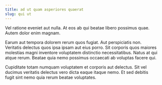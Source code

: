 ```yaml
---
title: ad ut quam asperiores quaerat
slug: qui ut
---
```


Vel ratione eveniet aut nulla. At eos ab qui beatae libero possimus quae. Autem dolor enim magnam.

Earum aut tempora dolorem rerum quos fugiat. Aut perspiciatis non. Veritatis delectus quos ipsa ipsam aut eius porro. Sit corporis quos maiores molestias magni inventore voluptatem distinctio necessitatibus. Natus at qui atque rerum. Beatae quia nemo possimus occaecati ab voluptas facere qui.

Cupiditate totam numquam voluptatem et corporis aut delectus. Sit vel ducimus veritatis delectus vero dicta eaque itaque nemo. Et sed debitis fugit sint nemo quia rerum beatae voluptates.
